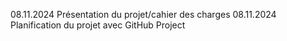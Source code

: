 08.11.2024 Présentation du projet/cahier des charges
08.11.2024 Planification du projet avec GitHub Project